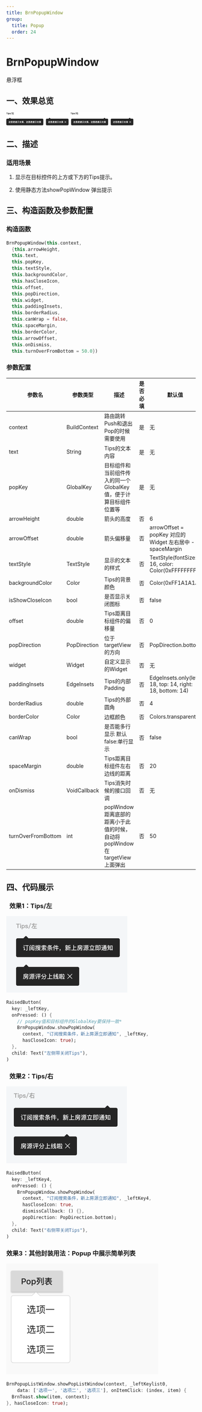 ```yaml
---
title: BrnPopupWindow
group:
  title: Popup
  order: 24
---
```


# BrnPopupWindow

悬浮框

## 一、效果总览

<img src="./img/BrnPopupWindowIntro.png" alt="image-20211028170601032" style="zoom: 33%;" />



## 二、描述

### 适用场景
1. 显示在目标控件的上方或下方的Tips提示。

2. 使用静态方法showPopWindow 弹出提示

## 三、构造函数及参数配置

### 构造函数


``` dart
BrnPopupWindow(this.context,
  {this.arrowHeight,
  this.text,
  this.popKey,
  this.textStyle,
  this.backgroundColor,
  this.hasCloseIcon,
  this.offset,
  this.popDirection,
  this.widget,
  this.paddingInsets,
  this.borderRadius,
  this.canWrap = false,
  this.spaceMargin,
  this.borderColor,
  this.arrowOffset,
  this.onDismiss,
  this.turnOverFromBottom = 50.0})
```


### 参数配置

| **参数名** | **参数类型** | **描述** | **是否必填** | **默认值** |
| --- | --- | --- | --- | --- |
| context | BuildContext | 路由跳转Push和退出Pop的时候需要使用 | 是 | 无 |
| text | String | Tips的文本内容 | 是 | 无 |
| popKey | GlobalKey | 目标组件和当前组件传入的同一个GlobalKey值，便于计算目标组件位置等 | 是 | 无 |
| arrowHeight | double | 箭头的高度 | 否 | 6 |
| arrowOffset | double | 箭头偏移量 | 否 | arrowOffset = popKey 对应的 Widget 左右居中 - spaceMargin |
| textStyle | TextStyle | 显示的文本的样式 | 否 | TextStyle(fontSize: 16, color: Color(0xFFFFFFFF)) |
| backgroundColor | Color | Tips的背景颜色 | 否 | Color(0xFF1A1A1A) |
| isShowCloseIcon | bool | 是否显示关闭图标 | 否 | false |
| offset | double | Tips距离目标组件的偏移量 | 否 | 0 |
| popDirection | PopDirection | 位于targetView的方向 | 否 | PopDirection.bottom |
| widget | Widget | 自定义显示的Widget | 否 | 无 |
| paddingInsets | EdgeInsets | Tips的内部Padding | 否 | EdgeInsets.only(left: 18, top: 14, right: 18, bottom: 14) |
| borderRadius | double | Tips的外部圆角 | 否 | 4 |
| borderColor | Color | 边框颜色 | 否 | Colors.transparent |
| canWrap | bool | 是否能多行显示 默认false:单行显示 | 否 | false |
| spaceMargin | double | Tips距离目标组件左右边线的距离 | 否 | 20 |
| onDismiss | VoidCallback | Tips消失时候的接口回调 | 否 | 无 |
| turnOverFromBottom | int | popWindow距离底部的距离小于此值的时候，自动将popWindow在targetView上面弹出 | 否 | 50 |



## 四、代码展示

###  效果1：Tips/左

 <img src="./img/BrnPopupWindowDemo1.png" style="zoom:50%;" />




```dart
RaisedButton(  
  key: _leftKey,  
  onPressed: () {  
    // popKey值和目标组件的GlobalKey要保持一致*  
    BrnPopupWindow.showPopWindow(  
      context, "订阅搜索条件，新上房源立即通知", _leftKey,  
      hasCloseIcon: true);  
  },  
  child: Text("左侧带关闭Tips"),  
)
```

###  效果2：Tips/右

 <img src="./img/BrnPopupWindowDemo2.png" style="zoom:50%;" />


```dart
RaisedButton(  
  key: _leftKey4,  
  onPressed: () {  
    BrnPopupWindow.showPopWindow(  
      context, "订阅搜索条件，新上房源立即通知", _leftKey4,  
      hasCloseIcon: true,  
      dismissCallback: () {},  
      popDirection: PopDirection.bottom);  
  },  
  child: Text("右侧带关闭Tips"),  
)
```



### 效果3：其他封装用法：Popup 中展示简单列表

![image-20211028170442805](./img/BrnPopupWindowDemo3.png)

```dart
BrnPopupListWindow.showPopListWindow(context, _leftKeylist0,
    data: ['选项一', '选项二', '选项三'], onItemClick: (index, item) {
  BrnToast.show(item, context);
}, hasCloseIcon: true);
```

